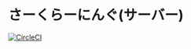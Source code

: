 # さーくらーにんぐ(サーバー)
[![CircleCI](https://circleci.com/gh/gedorinku/study-battle-server.svg?style=svg&circle-token=877d6ff4e4c6f7065fe050c435ae82c0bbfc0e6c)](https://circleci.com/gh/gedorinku/study-battle-server)
